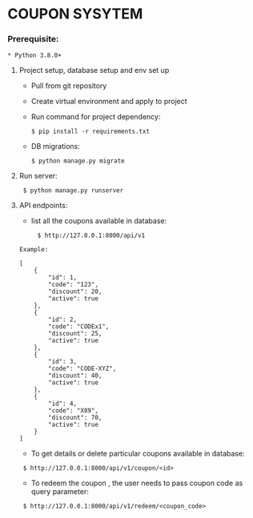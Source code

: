 # COUPON SYSYTEM


### Prerequisite:

    * Python 3.8.0+
   
       
1. Project setup, database setup and env set up

     * Pull from git repository 
     * Create virtual environment and apply to project
     * Run command for project dependency:
        ```
        $ pip install -r requirements.txt
        ```
      
     * DB migrations:
        ```
        $ python manage.py migrate
        ```
2. Run server:
    ```
     $ python manage.py runserver
    ```
3. API endpoints:
    * list all the coupons available in database:
    
    ```
         $ http://127.0.0.1:8000/api/v1

    Example:

    [
        {   
            "id": 1,
            "code": "123",
            "discount": 20,
            "active": true
        },
        {   
            "id": 2,
            "code": "CODEx1",
            "discount": 25,
            "active": true
        },
        {
            "id": 3,
            "code": "CODE-XYZ",
            "discount": 40,
            "active": true
        },
        {
            "id": 4,
            "code": "X89",
            "discount": 70,
            "active": true
        }
    ]
    ```
    
    * To get details or delete particular coupons available in database:

    ```
     $ http://127.0.0.1:8000/api/v1/coupon/<id>

    ```
    * To redeem the coupon , the user needs to pass coupon code as query parameter:

    ```
     $ http://127.0.0.1:8000/api/v1/redeem/<coupon_code>
    ```